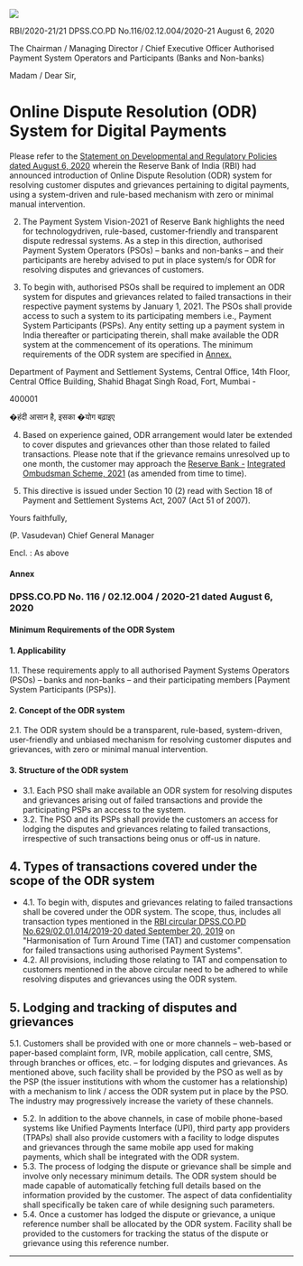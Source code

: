 ![](_page_0_Picture_0.jpeg)

RBI/2020-21/21 DPSS.CO.PD No.116/02.12.004/2020-21 August 6, 2020

The Chairman / Managing Director / Chief Executive Officer Authorised Payment System Operators and Participants (Banks and Non-banks)

Madam / Dear Sir,

# **Online Dispute Resolution (ODR) System for Digital Payments**

Please refer to the [Statement on Developmental and Regulatory Policies dated August 6, 2020](https://www.rbi.org.in/Scripts/BS_PressReleaseDisplay.aspx?prid=50176) wherein the Reserve Bank of India (RBI) had announced introduction of Online Dispute Resolution (ODR) system for resolving customer disputes and grievances pertaining to digital payments, using a system-driven and rule-based mechanism with zero or minimal manual intervention.

2. The Payment System Vision-2021 of Reserve Bank highlights the need for technologydriven, rule-based, customer-friendly and transparent dispute redressal systems. As a step in this direction, authorised Payment System Operators (PSOs) – banks and non-banks – and their participants are hereby advised to put in place system/s for ODR for resolving disputes and grievances of customers.

3. To begin with, authorised PSOs shall be required to implement an ODR system for disputes and grievances related to failed transactions in their respective payment systems by January 1, 2021. The PSOs shall provide access to such a system to its participating members i.e., Payment System Participants (PSPs). Any entity setting up a payment system in India thereafter or participating therein, shall make available the ODR system at the commencement of its operations. The minimum requirements of the ODR system are specified in [Annex.](#page-2-0)

Department of Payment and Settlement Systems, Central Office, 14th Floor, Central Office Building, Shahid Bhagat Singh Road, Fort, Mumbai -

400001

�हंदी आसान है, इसका �योग बढ़ाइए

4. Based on experience gained, ODR arrangement would later be extended to cover disputes and grievances other than those related to failed transactions. Please note that if the grievance remains unresolved up to one month, the customer may approach the [Reserve Bank -](https://www.rbi.org.in/Scripts/BS_PressReleaseDisplay.aspx?prid=52549) [Integrated Ombudsman Scheme, 2021](https://www.rbi.org.in/Scripts/BS_PressReleaseDisplay.aspx?prid=52549) (as amended from time to time).

5. This directive is issued under Section 10 (2) read with Section 18 of Payment and Settlement Systems Act, 2007 (Act 51 of 2007).

Yours faithfully,

(P. Vasudevan) Chief General Manager

Encl. : As above

#### **Annex**

### <span id="page-2-0"></span>**DPSS.CO.PD No. 116 / 02.12.004 / 2020-21 dated August 6, 2020**

#### **Minimum Requirements of the ODR System**

#### 1. Applicability

1.1. These requirements apply to all authorised Payment Systems Operators (PSOs) – banks and non-banks – and their participating members [Payment System Participants (PSPs)].

#### 2. Concept of the ODR system

2.1. The ODR system should be a transparent, rule-based, system-driven, user-friendly and unbiased mechanism for resolving customer disputes and grievances, with zero or minimal manual intervention.

#### 3. Structure of the ODR system

- 3.1. Each PSO shall make available an ODR system for resolving disputes and grievances arising out of failed transactions and provide the participating PSPs an access to the system.
- 3.2. The PSO and its PSPs shall provide the customers an access for lodging the disputes and grievances relating to failed transactions, irrespective of such transactions being onus or off-us in nature.

## 4. Types of transactions covered under the scope of the ODR system

- 4.1. To begin with, disputes and grievances relating to failed transactions shall be covered under the ODR system. The scope, thus, includes all transaction types mentioned in the [RBI circular DPSS.CO.PD No.629/02.01.014/2019-20 dated September 20, 2019](https://www.rbi.org.in/Scripts/NotificationUser.aspx?Id=11693&Mode=0) on "Harmonisation of Turn Around Time (TAT) and customer compensation for failed transactions using authorised Payment Systems".
- 4.2. All provisions, including those relating to TAT and compensation to customers mentioned in the above circular need to be adhered to while resolving disputes and grievances using the ODR system.

## 5. Lodging and tracking of disputes and grievances

5.1. Customers shall be provided with one or more channels – web-based or paper-based complaint form, IVR, mobile application, call centre, SMS, through branches or offices, etc. – for lodging disputes and grievances. As mentioned above, such facility shall be provided by the PSO as well as by the PSP (the issuer institutions with whom the customer has a relationship) with a mechanism to link / access the ODR system put in place by the PSO. The industry may progressively increase the variety of these channels.

- 5.2. In addition to the above channels, in case of mobile phone-based systems like Unified Payments Interface (UPI), third party app providers (TPAPs) shall also provide customers with a facility to lodge disputes and grievances through the same mobile app used for making payments, which shall be integrated with the ODR system.
- 5.3. The process of lodging the dispute or grievance shall be simple and involve only necessary minimum details. The ODR system should be made capable of automatically fetching full details based on the information provided by the customer. The aspect of data confidentiality shall specifically be taken care of while designing such parameters.
- 5.4. Once a customer has lodged the dispute or grievance, a unique reference number shall be allocated by the ODR system. Facility shall be provided to the customers for tracking the status of the dispute or grievance using this reference number.

---------------------------